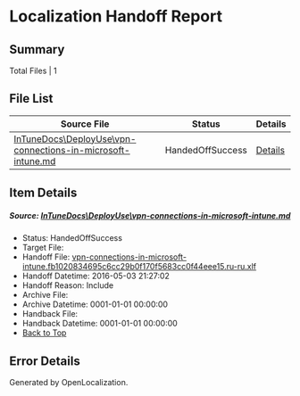 # <a name='report-top'></a> Localization Handoff Report

## Summary
 Total Files | 1

## File List
 Source File | Status | Details 
 ----------- | ------ | ------- 
 [InTuneDocs\DeployUse\vpn-connections-in-microsoft-intune.md](https://github.com/Microsoft/IntuneDocs-pr/blob/a39cdb3f762cea2f0b5dc58439470fdb765e180f/InTuneDocs/DeployUse/vpn-connections-in-microsoft-intune.md) | HandedOffSuccess | [Details](#6efebdbabfde13767ce2e4663398391b6de3b3dc270)

## Item Details
##### <a name='6efebdbabfde13767ce2e4663398391b6de3b3dc270'></a> Source: [InTuneDocs\DeployUse\vpn-connections-in-microsoft-intune.md](https://github.com/Microsoft/IntuneDocs-pr/blob/a39cdb3f762cea2f0b5dc58439470fdb765e180f/InTuneDocs/DeployUse/vpn-connections-in-microsoft-intune.md)
* Status: HandedOffSuccess
* Target File: 
* Handoff File: [vpn-connections-in-microsoft-intune.fb1020834695c6cc29b0f170f5683cc0f44eee15.ru-ru.xlf](https://github.com/Microsoft/EM.handoff/blob/61397f46558f365482c9e5422c4f59a02384bf75/ol-handoff/Microsoft/IntuneDocs-pr.ru-ru/master/vpn-connections-in-microsoft-intune.fb1020834695c6cc29b0f170f5683cc0f44eee15.ru-ru.xlf)
* Handoff Datetime: 2016-05-03 21:27:02
* Handoff Reason: Include
* Archive File: 
* Archive Datetime: 0001-01-01 00:00:00
* Handback File: 
* Handback Datetime: 0001-01-01 00:00:00
* [Back to Top](#report-top)


## Error Details

Generated by OpenLocalization.
